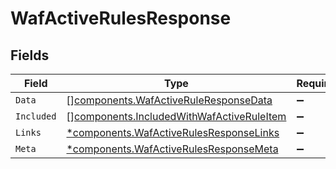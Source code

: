 # WafActiveRulesResponse


## Fields

| Field                                                                                                  | Type                                                                                                   | Required                                                                                               | Description                                                                                            |
| ------------------------------------------------------------------------------------------------------ | ------------------------------------------------------------------------------------------------------ | ------------------------------------------------------------------------------------------------------ | ------------------------------------------------------------------------------------------------------ |
| `Data`                                                                                                 | [][components.WafActiveRuleResponseData](../../models/components/wafactiveruleresponsedata.md)         | :heavy_minus_sign:                                                                                     | N/A                                                                                                    |
| `Included`                                                                                             | [][components.IncludedWithWafActiveRuleItem](../../models/components/includedwithwafactiveruleitem.md) | :heavy_minus_sign:                                                                                     | N/A                                                                                                    |
| `Links`                                                                                                | [*components.WafActiveRulesResponseLinks](../../models/components/wafactiverulesresponselinks.md)      | :heavy_minus_sign:                                                                                     | N/A                                                                                                    |
| `Meta`                                                                                                 | [*components.WafActiveRulesResponseMeta](../../models/components/wafactiverulesresponsemeta.md)        | :heavy_minus_sign:                                                                                     | N/A                                                                                                    |
